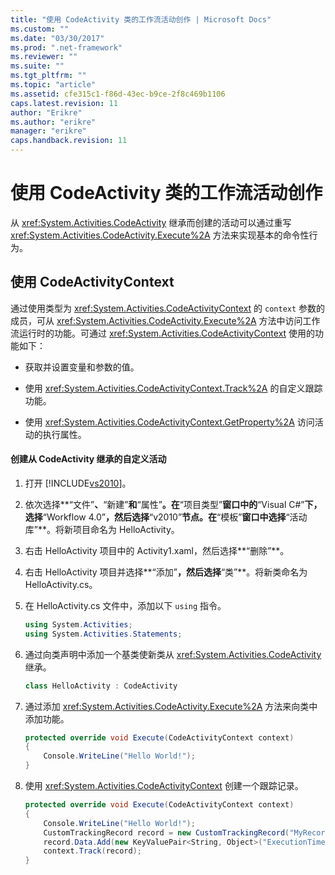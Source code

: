 ```yaml
---
title: "使用 CodeActivity 类的工作流活动创作 | Microsoft Docs"
ms.custom: ""
ms.date: "03/30/2017"
ms.prod: ".net-framework"
ms.reviewer: ""
ms.suite: ""
ms.tgt_pltfrm: ""
ms.topic: "article"
ms.assetid: cfe315c1-f86d-43ec-b9ce-2f8c469b1106
caps.latest.revision: 11
author: "Erikre"
ms.author: "erikre"
manager: "erikre"
caps.handback.revision: 11
---
```

# 使用 CodeActivity 类的工作流活动创作
从 <xref:System.Activities.CodeActivity> 继承而创建的活动可以通过重写 <xref:System.Activities.CodeActivity.Execute%2A> 方法来实现基本的命令性行为。  
  
## 使用 CodeActivityContext  
 通过使用类型为 <xref:System.Activities.CodeActivityContext> 的 `context` 参数的成员，可从 <xref:System.Activities.CodeActivity.Execute%2A> 方法中访问工作流运行时的功能。可通过 <xref:System.Activities.CodeActivityContext> 使用的功能如下：  
  
-   获取并设置变量和参数的值。  
  
-   使用 <xref:System.Activities.CodeActivityContext.Track%2A> 的自定义跟踪功能。  
  
-   使用 <xref:System.Activities.CodeActivityContext.GetProperty%2A> 访问活动的执行属性。  
  
#### 创建从 CodeActivity 继承的自定义活动  
  
1.  打开 [!INCLUDE[vs2010](../../../includes/vs2010-md.md)]。  
  
2.  依次选择**“文件”**、**“新建”**和**“属性”**。在**“项目类型”**窗口中的**“Visual C\#”**下，选择**“Workflow 4.0”**，然后选择**“v2010”**节点。在**“模板”**窗口中选择**“活动库”**。将新项目命名为 HelloActivity。  
  
3.  右击 HelloActivity 项目中的 Activity1.xaml，然后选择**“删除”**。  
  
4.  右击 HelloActivity 项目并选择**“添加”**，然后选择**“类”**。将新类命名为 HelloActivity.cs。  
  
5.  在 HelloActivity.cs 文件中，添加以下 `using` 指令。  
  
    ```csharp  
    using System.Activities;  
    using System.Activities.Statements;  
    ```  
  
6.  通过向类声明中添加一个基类使新类从 <xref:System.Activities.CodeActivity> 继承。  
  
    ```csharp  
    class HelloActivity : CodeActivity  
    ```  
  
7.  通过添加 <xref:System.Activities.CodeActivity.Execute%2A> 方法来向类中添加功能。  
  
    ```csharp  
    protected override void Execute(CodeActivityContext context)  
    {  
        Console.WriteLine("Hello World!");  
    }  
    ```  
  
8.  使用 <xref:System.Activities.CodeActivityContext> 创建一个跟踪记录。  
  
    ```csharp  
    protected override void Execute(CodeActivityContext context)  
    {  
        Console.WriteLine("Hello World!");  
        CustomTrackingRecord record = new CustomTrackingRecord("MyRecord");  
        record.Data.Add(new KeyValuePair<String, Object>("ExecutionTime", DateTime.Now));  
        context.Track(record);  
    }  
  
    ```